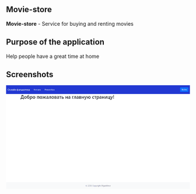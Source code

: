 ## Movie-store
**Movie-store** - Service for buying and renting movies

## Purpose of the application
Help people have a great time at home

## Screenshots
![Screenshots](/public/film-store.gif)
